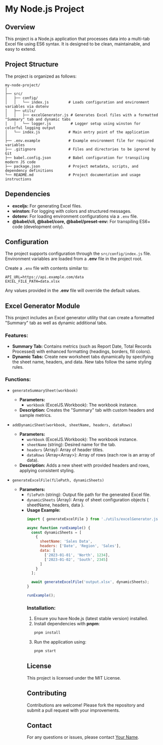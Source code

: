 # My Node.js Project

## Overview

This project is a Node.js application that processes data into a multi-tab Excel file using ES6 syntax. It is designed to be clean, maintainable, and easy to extend.

## Project Structure

The project is organized as follows:

```
my-node-project/
│
├── src/
│   ├── config/
│   │   └── index.js         # Loads configuration and environment variables via dotenv
│   ├── utils/
│   │   ├── excelGenerator.js # Generates Excel files with a formatted "Summary" tab and dynamic tabs
│   │   └── logger.js         # Logger setup using winston for colorful logging output
│   └── index.js             # Main entry point of the application
│
├── .env.example             # Example environment file for required variables
├── .gitignore               # Files and directories to be ignored by Git
├── babel.config.json        # Babel configuration for transpiling modern JS code
├── package.json             # Project metadata, scripts, and dependency definitions
└── README.md                # Project documentation and usage instructions
```

## Dependencies

- **exceljs:** For generating Excel files.
- **winston:** For logging with colors and structured messages.
- **dotenv:** For loading environment configurations via a `.env` file.
- **@babel/cli, @babel/core, @babel/preset-env:** For transpiling ES6+ code (development only).

## Configuration

The project supports configuration through the `src/config/index.js` file. Environment variables are loaded from a **.env** file in the project root.

Create a `.env` file with contents similar to:

```env
API_URL=https://api.example.com/data
EXCEL_FILE_PATH=data.xlsx
```

Any values provided in the **.env** file will override the default values.

## Excel Generator Module

This project includes an Excel generator utility that can create a formatted "Summary" tab as well as dynamic additional tabs.

### Features:
- **Summary Tab:** Contains metrics (such as Report Date, Total Records Processed) with enhanced formatting (headings, borders, fill colors).
- **Dynamic Tabs:** Create new worksheet tabs dynamically by specifying the sheet name, headers, and data. New tabs follow the same styling rules.

### Functions:

- `generateSummarySheet(workbook)`
  - **Parameters:** 
    - `workbook` (ExcelJS.Workbook): The workbook instance.
  - **Description:** Creates the "Summary" tab with custom headers and sample metrics.

- `addDynamicSheet(workbook, sheetName, headers, dataRows)`
  - **Parameters:** 
    - `workbook` (ExcelJS.Workbook): The workbook instance.
    - `sheetName` (string): Desired name for the tab.
    - `headers` (Array<string>): Array of header titles.
    - `dataRows` (Array<Array<any>>): Array of rows (each row is an array of data).
  - **Description:** Adds a new sheet with provided headers and rows, applying consistent styling.

- `generateExcelFile(filePath, dynamicSheets)`
  - **Parameters:**
    - `filePath` (string): Output file path for the generated Excel file.
    - `dynamicSheets` (Array<Object>): Array of sheet configuration objects { sheetName, headers, data }.
  - **Usage Example:**

```javascript
import { generateExcelFile } from './utils/excelGenerator.js';

async function runExample() {
  const dynamicSheets = [
    {
      sheetName: 'Sales Data',
      headers: ['Date', 'Region', 'Sales'],
      data: [
        ['2023-01-01', 'North', 1234],
        ['2023-01-02', 'South', 2345]
      ]
    }
  ];

  await generateExcelFile('output.xlsx', dynamicSheets);
}

runExample();
```

### Installation:
1. Ensure you have Node.js (latest stable version) installed.
2. Install dependencies with **pnpm**:
   ```bash
   pnpm install
   ```
3. Run the application using:
   ```bash
   pnpm start
   ```

## License

This project is licensed under the MIT License.

## Contributing

Contributions are welcome! Please fork the repository and submit a pull request with your improvements.

## Contact

For any questions or issues, please contact [Your Name](mailto:your.email@example.com).